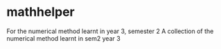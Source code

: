 # mathhelper
For the numerical method learnt in year 3, semester 2
A collection of the numerical method learnt in sem2 year 3
